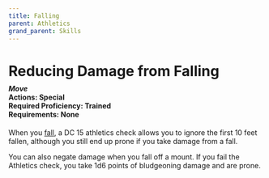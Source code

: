 ```yaml
---
title: Falling
parent: Athletics
grand_parent: Skills
---
```


# Reducing Damage from Falling

<div style="margin-top:-10px;"></div>

#### *Move*<br>**Actions:** Special<br>**Required Proficiency:** Trained<br>**Requirements:** None
When you [fall](https://stormchaserroleplaying.com/stormchaserRPG/Exploration/Environment/Falling/#falling), a DC 15 athletics check allows you to ignore the first 10 feet fallen, although you still end up prone if you take damage from a fall.

You can also negate damage when you fall off a mount. If you fail the Athletics check, you take 1d6 points of bludgeoning damage and are prone. 
